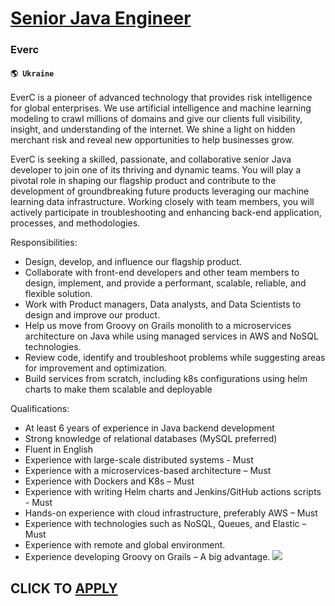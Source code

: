 # [Senior Java Engineer](https://www.remotewlb.com/apply/senior-java-engineer-82435)  
### Everc  
#### `🌎 Ukraine`  

EverC is a pioneer of advanced technology that provides risk intelligence for global enterprises. We use artificial intelligence and machine learning modeling to crawl millions of domains and give our clients full visibility, insight, and understanding of the internet. We shine a light on hidden merchant risk and reveal new opportunities to help businesses grow.

  

EverC is seeking a skilled, passionate, and collaborative senior Java developer to join one of its thriving and dynamic teams. You will play a pivotal role in shaping our flagship product and contribute to the development of groundbreaking future products leveraging our machine learning data infrastructure. Working closely with team members, you will actively participate in troubleshooting and enhancing back-end application, processes, and methodologies.

  
  

Responsibilities:

* Design, develop, and influence our flagship product.
* Collaborate with front-end developers and other team members to design, implement, and provide a performant, scalable, reliable, and flexible solution.
* Work with Product managers, Data analysts, and Data Scientists to design and improve our product.
* Help us move from Groovy on Grails monolith to a microservices architecture on Java while using managed services in AWS and NoSQL technologies. 
* Review code, identify and troubleshoot problems while suggesting areas for improvement and optimization.
* Build services from scratch, including k8s configurations using helm charts to make them scalable and deployable
  
  

Qualifications:

* At least 6 years of experience in Java backend development
* Strong knowledge of relational databases (MySQL preferred)
* Fluent in English
* Experience with large-scale distributed systems - Must
* Experience with a microservices-based architecture – Must
* Experience with Dockers and K8s – Must
* Experience with writing Helm charts and Jenkins/GitHub actions scripts - Must
* Hands-on experience with cloud infrastructure, preferably AWS – Must
* Experience with technologies such as NoSQL, Queues, and Elastic – Must
* Experience with remote and global environment.
* Experience developing Groovy on Grails – A big advantage.
![](https://remotive.com/job/track/1901643/blank.gif?source=public_api)  
## CLICK TO [APPLY](https://www.remotewlb.com/apply/senior-java-engineer-82435)

